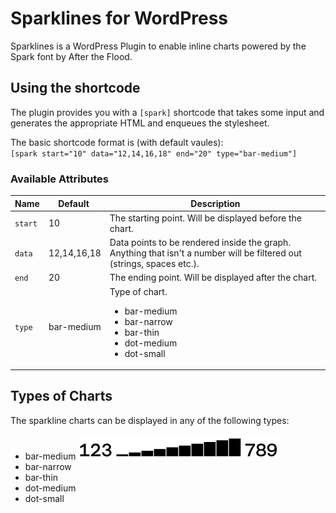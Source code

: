 # Sparklines for WordPress
Sparklines is a WordPress Plugin to enable inline charts powered by the Spark font by After the Flood.

## Using the shortcode
The plugin provides you with a `[spark]` shortcode that takes some input and
generates the appropriate HTML and enqueues the stylesheet.

The basic shortcode format is (with default vaules):  
`[spark start="10" data="12,14,16,18" end="20" type="bar-medium"]`

### Available Attributes
| Name | Default | Description |
| --- | --- | --- |
| `start` | 10 | The starting point. Will be displayed before the chart. |
| `data` | 12,14,16,18 | Data points to be rendered inside the graph. Anything that isn't a number will be filtered out (strings, spaces etc.). |
| `end` | 20 | The ending point. Will be displayed after the chart. |
| `type` | bar-medium | Type of chart. <ul><li>bar-medium</li><li>bar-narrow</li><li>bar-thin</li><li>dot-medium</li><li>dot-small</li></ul> |

## Types of Charts
The sparkline charts can be displayed in any of the following types:

- bar-medium ![Medium Bar Sparkline](./img/bar-medium.png "Title")
- bar-narrow
- bar-thin
- dot-medium
- dot-small
